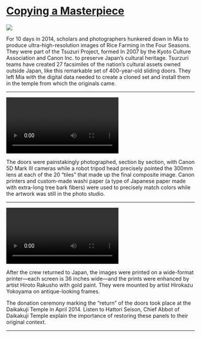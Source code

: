 # [Copying a Masterpiece](http://artstories.artsmia.org/#/stories/2361)

![](http://cdn.dx.artsmia.org/thumbs/tn_130911_mia328_4132.jpg)

For 10 days in 2014, scholars and photographers hunkered down in Mia to produce ultra-high-resolution images of Rice Farming in the Four Seasons. They were part of the Tsuzuri Project, formed In 2007 by the Kyoto Culture Association and Canon Inc. to preserve Japan’s cultural heritage. Tsurzuri teams have created 27 facsimiles of the nation’s cultural assets owned outside Japan, like this remarkable set of 400-year-old sliding doors. They left Mia with the digital data needed to create a cloned set and install them in the temple from which the originals came. 

---

<video src='http://cdn.dx.artsmia.org/videos/artstories/clip1.mp4'></video>

The doors were painstakingly photographed, section by section, with Canon 5D Mark III cameras while a robot tripod head precisely pointed the 300mm lens at each of the 20 “tiles” that made up the final composite image. Canon printers and custom-made washi paper (a type of Japanese paper made with extra-long tree bark fibers) were used to precisely match colors while the artwork was still in the photo studio.

---

<video src='http://cdn.dx.artsmia.org/videos/artstories/clip2.mp4'></video>

After the crew returned to Japan, the images were printed on a wide-format printer—each screen is 36 inches wide—and the prints were enhanced by artist Hiroto Rakusho with gold paint. They were mounted by artist Hirokazu Yokoyama on antique-looking frames.

The donation ceremony marking the “return” of the doors took place at the Daikakuji Temple in April 2014. Listen to Hattori Seison, Chief Abbot of Daikakuji Temple explain the importance of restoring these panels to their original context.

---

